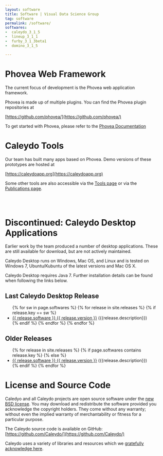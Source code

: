 ```yaml
---
layout: software
title: Software | Visual Data Science Group
tag: software
permalink: /software/
softwares:
-  caleydo_3_1_5
-  lineup_3_1_1
-  furby_3_1_3beta1
-  domino_3_1_5

---
```


# Phovea Web Framework

The current focus of development is the Phovea web application framework. 

Phovea is made up of multiple plugins. You can find the Phovea plugin repositories at

[https://github.com/phovea/](https://github.com/phovea/) 

To get started with Phovea, please refer to the [Phovea Documentation](http://phovea.caleydo.org/)

# Caleydo Tools

Our team has built many apps based on Phovea. Demo versions of these prototypes are hosted at

[https://caleydoapp.org](https://caleydoapp.org)

Some other tools are also accessible via the [Tools page]({{site.baseurl}}/tools/) or via the [Publications page]({{site.baseurl}}/publications/). 

<br ><br >

# Discontinued: Caleydo Desktop Applications

Earlier work by the team produced a number of desktop applications. These are still available for download, but are not actively maintained. 

Caleydo Desktop runs on Windows, Mac OS, and Linux and is tested on Windows 7, Ubuntu/Kubuntu of the latest versions and Mac OS X. 

Caleydo Desktop requires Java 7. Further installation details can be found when following the links below.

## Last Caleydo Desktop Release

<ul class="release-icon-list">
{% for sw in page.softwares %}
{% for release in site.releases %}
{% if release.key == sw %}
<li><a href="{{ site.baseurl }}{{ release.url }}">{{ release.software }} {{ release.version }}</a> ({{release.description}})</li>
{% endif %}    
{% endfor %}
{% endfor %}
</ul>

## Older Releases

<ul class="release-icon-list">
{% for release in site.releases %}
{% if page.softwares contains release.key  %}
{% else %}
<li><a href="{{ site.baseurl }}{{ release.url }}">{{ release.software }} {{ release.version }}</a> ({{release.description}})</li>
{% endif %}
{% endfor %}
</ul>


# License and Source Code
Caledyo and all Caleydo projects are open source software under the [new BSD license](https://github.com/Caleydo/caleydo/blob/develop/LICENSE). You may download and redistribute the software provided you acknowledge the copyright holders. They come without any warranty; without even the implied warranty of merchantability or fitness for a particular purpose.

The Caleydo source code is available on GitHub:  [https://github.com/Caleydo/](https://github.com/Caleydo/)

Caleydo uses a variety of libraries and resources which we [gratefully acknowledge here]({{site.baseurl}}/acknowledgements/).

